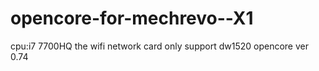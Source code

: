 # opencore-for-mechrevo--X1
cpu:i7 7700HQ
the wifi network card only support dw1520
opencore ver 0.74
